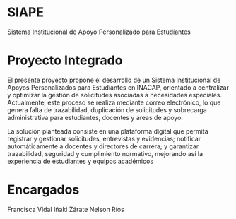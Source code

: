 # SIAPE
Sistema Institucional de Apoyo Personalizado para Estudiantes

# Proyecto Integrado
El presente proyecto propone el desarrollo de un Sistema Institucional de Apoyos Personalizados
para Estudiantes en INACAP, orientado a centralizar y optimizar la gestión de solicitudes
asociadas a necesidades especiales. Actualmente, este proceso se realiza mediante correo
electrónico, lo que genera falta de trazabilidad, duplicación de solicitudes y sobrecarga
administrativa para estudiantes, docentes y áreas de apoyo.

La solución planteada consiste en una plataforma digital que permita registrar y gestionar
solicitudes, entrevistas y evidencias; notificar automáticamente a docentes y directores de carrera;
y garantizar trazabilidad, seguridad y cumplimiento normativo, mejorando así la experiencia de
estudiantes y equipos académicos

# Encargados
Francisca Vidal
Iñaki Zárate
Nelson Ríos

